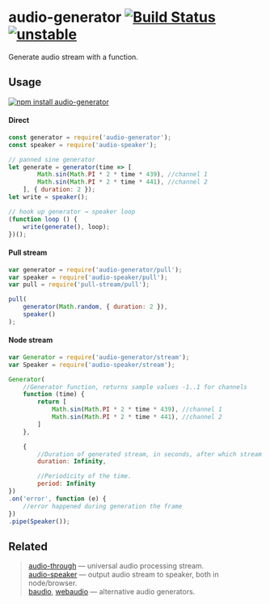 # audio-generator [![Build Status](https://travis-ci.org/audiojs/audio-generator.svg?branch=master)](https://travis-ci.org/audiojs/audio-generator) [![unstable](http://badges.github.io/stability-badges/dist/unstable.svg)](http://github.com/badges/stability-badges)

Generate audio stream with a function.

## Usage

[![npm install audio-generator](https://nodei.co/npm/audio-generator.png?mini=true)](https://npmjs.org/package/audio-generator/)

#### Direct

```js
const generator = require('audio-generator');
const speaker = require('audio-speaker');

// panned sine generator
let generate = generator(time => [
		Math.sin(Math.PI * 2 * time * 439), //channel 1
		Math.sin(Math.PI * 2 * time * 441), //channel 2
	], { duration: 2 });
let write = speaker();

// hook up generator → speaker loop
(function loop () {
	write(generate(), loop);
})();
```

#### Pull stream

```js
var generator = require('audio-generator/pull');
var speaker = require('audio-speaker/pull');
var pull = require('pull-stream/pull');

pull(
	generator(Math.random, { duration: 2 }),
	speaker()
);
```

#### Node stream

```js
var Generator = require('audio-generator/stream');
var Speaker = require('audio-speaker/stream');

Generator(
	//Generator function, returns sample values -1..1 for channels
	function (time) {
		return [
			Math.sin(Math.PI * 2 * time * 439), //channel 1
			Math.sin(Math.PI * 2 * time * 441), //channel 2
		]
	},

	{
		//Duration of generated stream, in seconds, after which stream will end.
		duration: Infinity,

		//Periodicity of the time.
		period: Infinity
})
.on('error', function (e) {
	//error happened during generation the frame
})
.pipe(Speaker());
```

## Related

> [audio-through](http://npmjs.org/package/audio-through) — universal audio processing stream.<br/>
> [audio-speaker](http://npmjs.org/package/audio-speaker) — output audio stream to speaker, both in node/browser.<br/>
> [baudio](http://npmjs.org/package/baudio), [webaudio](http://npmjs.org/package/webaudio) — alternative audio generators.

